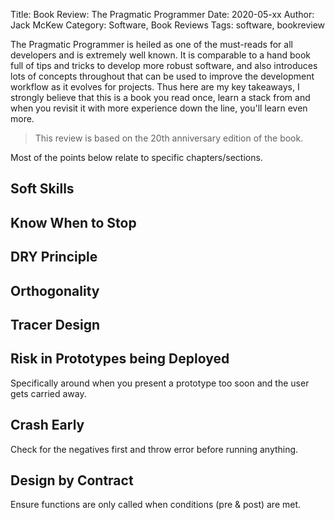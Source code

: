 Title: Book Review: The Pragmatic Programmer
Date: 2020-05-xx
Author: Jack McKew
Category: Software, Book Reviews
Tags: software, bookreview

The Pragmatic Programmer is heiled as one of the must-reads for all developers and is extremely well known. It is comparable to a hand book full of tips and tricks to develop more robust software, and also introduces lots of concepts throughout that can be used to improve the development workflow as it evolves for projects. Thus here are my key takeaways, I strongly believe that this is a book you read once, learn a stack from and when you revisit it with more experience down the line, you'll learn even more.

> This review is based on the 20th anniversary edition of the book.

Most of the points below relate to specific chapters/sections.

## Soft Skills

## Know When to Stop

## DRY Principle

## Orthogonality

## Tracer Design

## Risk in Prototypes being Deployed

Specifically around when you present a prototype too soon and the user gets carried away.

## Crash Early

Check for the negatives first and throw error before running anything.

## Design by Contract

Ensure functions are only called when conditions (pre & post) are met.